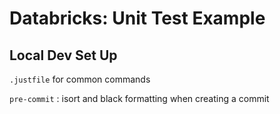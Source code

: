 # Databricks: Unit Test Example


## Local Dev Set Up

`.justfile` for common commands


`pre-commit` : isort and black formatting when creating a commit
